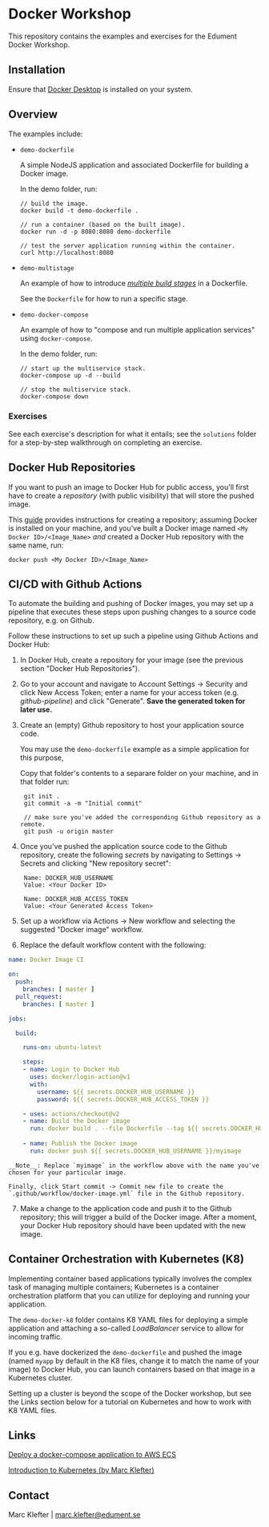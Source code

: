 # Docker Workshop
This repository contains the examples and exercises for the Edument Docker Workshop.

## Installation
Ensure that [Docker Desktop](https://www.docker.com/products/docker-desktop) is installed on your system.

## Overview
The examples include:

- `demo-dockerfile`

  A simple NodeJS application and associated Dockerfile for building a Docker image.

  In the demo folder, run:

      // build the image.
      docker build -t demo-dockerfile .

      // run a container (based on the built image).
      docker run -d -p 8080:8080 demo-dockerfile

      // test the server application running within the container.
      curl http://localhost:8080

- `demo-multistage`

  An example of how to introduce [_multiple build stages_](https://docs.docker.com/develop/develop-images/multistage-build/) in a Dockerfile.

  See the `Dockerfile` for how to run a specific stage.

- `demo-docker-compose`

  An example of how to "compose and run multiple application services" using `docker-compose`.

  In the demo folder, run:

      // start up the multiservice stack.
      docker-compose up -d --build

      // stop the multiservice stack.
      docker-compose down

### Exercises
See each exercise's description for what it entails; see the `solutions` folder for a step-by-step walkthrough on completing an exercise.

## Docker Hub Repositories
If you want to push an image to Docker Hub for public access, you'll first have to create a _repository_ (with public visibility) that will store the pushed image.

This [guide](https://docs.docker.com/docker-hub/) provides instructions for creating a repository; assuming Docker is installed on your machine, and you've built a Docker image named `<My Docker ID>/<Image_Name>` _and_ created a Docker Hub repository with the same name, run:

    docker push <My Docker ID>/<Image_Name>

## CI/CD with Github Actions
To automate the building and pushing of Docker images, you may set up a pipeline that executes these steps upon pushing changes to a source code repository, e.g. on Github.

Follow these instructions to set up such a pipeline using Github Actions and Docker Hub:

1. In Docker Hub, create a repository for your image (see the previous section "Docker Hub Repositories").

2. Go to your account and navigate to Account Settings -> Security and click New Access Token; enter a name for your access token (e.g. _github-pipeline_) and click "Generate". **Save the generated token for later use.**

3. Create an (empty) Github repository to host your application source code. 

    You may use the `demo-dockerfile` example as a simple application for this purpose, 
    
    Copy that folder's contents to a separare folder on your machine, and in that folder run:

        git init .
        git commit -a -m "Initial commit"
        
        // make sure you've added the corresponding Github repository as a remote.
        git push -u origin master

4. Once you've pushed the application source code to the Github repository, create the following _secrets_ by navigating to Settings -> Secrets and clicking "New repository secret":

        Name: DOCKER_HUB_USERNAME
        Value: <Your Docker ID>

        Name: DOCKER_HUB_ACCESS_TOKEN
        Value: <Your Generated Access Token>

5. Set up a workflow via Actions -> New workflow and selecting the suggested "Docker image" workflow.

6. Replace the default workflow content with the following:

```yaml
name: Docker Image CI

on:
  push:
    branches: [ master ]
  pull_request:
    branches: [ master ]

jobs:

  build:

    runs-on: ubuntu-latest

    steps:
    - name: Login to Docker Hub
      uses: docker/login-action@v1
      with:
        username: ${{ secrets.DOCKER_HUB_USERNAME }}
        password: ${{ secrets.DOCKER_HUB_ACCESS_TOKEN }}

    - uses: actions/checkout@v2
    - name: Build the Docker image
      run: docker build . --file Dockerfile --tag ${{ secrets.DOCKER_HUB_USERNAME }}/myimage:latest
    
    - name: Publish the Docker image
      run: docker push ${{ secrets.DOCKER_HUB_USERNAME }}/myimage
```

    __Note__: Replace `myimage` in the workflow above with the name you've chosen for your particular image.

    Finally, click Start commit -> Commit new file to create the `.github/workflow/docker-image.yml` file in the Github repository.

7. Make a change to the application code and push it to the Github repository; this will trigger a build of the Docker image. After a moment, your Docker Hub repository should have been updated with the new image.

## Container Orchestration with Kubernetes (K8)
Implementing container based applications typically involves the complex task of managing multiple containers; Kubernetes is a container orchestration platform that you can utilize for deploying and running your application.

The `demo-docker-k8` folder contains K8 YAML files for deploying a simple application and attaching a so-called _LoadBalancer_ service to allow for incoming traffic. 

If you e.g. have dockerized the `demo-dockerfile` and pushed the image (named `myapp` by default in the K8 files, change it to match the name of your image) to Docker Hub, you can launch containers based on that image in a Kubernetes cluster.

Setting up a cluster is beyond the scope of the Docker workshop, but see the Links section below for a tutorial on Kubernetes and how to work with K8 YAML files.

## Links
[Deploy a docker-compose application to AWS ECS](https://www.docker.com/blog/docker-compose-from-local-to-amazon-ecs/)

[Introduction to Kubernetes (by Marc Klefter)](https://youtu.be/ySCgpEI5y70)

## Contact 
Marc Klefter | marc.klefter@edument.se
